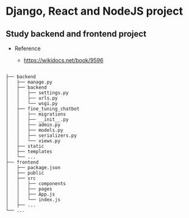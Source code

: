 # Django, React and NodeJS project

## Study backend and frontend project

* Reference

    * <https://wikidocs.net/book/9596>

```text

├── backend
│   ├── manage.py
│   ├── backend
│   │   ├── settings.py
│   │   ├── urls.py
│   │   └── wsgi.py
│   ├── fine_tuning_chatbot
│   │   ├── migrations
│   │   ├── __init__.py
│   │   ├── admin.py
│   │   ├── models.py
│   │   ├── serializers.py
│   │   └── views.py
│   ├── static
│   ├── templates
│   └── ...
├── frontend
│   ├── package.json
│   ├── public
│   ├── src
│   │   ├── components
│   │   ├── pages
│   │   ├── App.js
│   │   └── index.js
│   ├── ...
└── ...

```